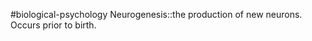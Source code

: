 #biological-psychology 
Neurogenesis::the production of new neurons. Occurs prior to birth.
<!--SR:!2023-12-21,3,250-->

